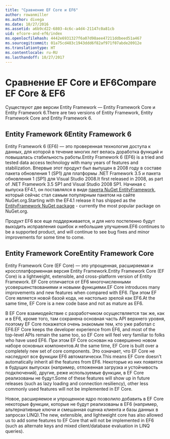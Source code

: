 ```yaml
---
title: "Сравнение EF Core и EF6"
author: rowanmiller
ms.author: divega
ms.date: 10/27/2016
ms.assetid: a6b9cd22-6803-4c6c-a4d4-21147c0a81cb
uid: efcore-and-ef6/index
ms.openlocfilehash: 4442e6931327f6a07d98aee47211ddbeed51a467
ms.sourcegitcommit: 01a75cd483c1943ddd6f82af971f07abde20912e
ms.translationtype: HT
ms.contentlocale: ru-RU
ms.lasthandoff: 10/27/2017
---
```

# <a name="compare-ef-core--ef6"></a><span data-ttu-id="3e88f-102">Сравнение EF Core и EF6</span><span class="sxs-lookup"><span data-stu-id="3e88f-102">Compare EF Core & EF6</span></span>

<span data-ttu-id="3e88f-103">Существуют две версии Entity Framework — Entity Framework Core и Entity Framework 6.</span><span class="sxs-lookup"><span data-stu-id="3e88f-103">There are two versions of Entity Framework, Entity Framework Core and Entity Framework 6.</span></span>

## <a name="entity-framework-6"></a><span data-ttu-id="3e88f-104">Entity Framework 6</span><span class="sxs-lookup"><span data-stu-id="3e88f-104">Entity Framework 6</span></span>

<span data-ttu-id="3e88f-105">Entity Framework 6 (EF6) — это проверенная технология доступа к данных, для которой в течение многих лет велась доработка функций и повышалась стабильность работы.</span><span class="sxs-lookup"><span data-stu-id="3e88f-105">Entity Framework 6 (EF6) is a tried and tested data access technology with many years of features and stabilization.</span></span> <span data-ttu-id="3e88f-106">Впервые этот продукт был выпущен в 2008 году в составе пакета обновления 1 (SP1) для платформы .NET Framework 3.5 и пакета обновления 1 (SP1) для Visual Studio 2008.</span><span class="sxs-lookup"><span data-stu-id="3e88f-106">It first released in 2008, as part of .NET Framework 3.5 SP1 and Visual Studio 2008 SP1.</span></span> <span data-ttu-id="3e88f-107">Начиная с выпуска EF4.1, он поставлялся в виде [пакета NuGet EntityFramework](https://www.nuget.org/packages/EntityFramework/), который сейчас стал самым популярным пакетом на сайте NuGet.org.</span><span class="sxs-lookup"><span data-stu-id="3e88f-107">Starting with the EF4.1 release it has shipped as the [EntityFramework NuGet package](https://www.nuget.org/packages/EntityFramework/) - currently the most popular package on NuGet.org.</span></span>

<span data-ttu-id="3e88f-108">Продукт EF6 все еще поддерживается, и для него постепенно будут выходить исправления ошибок и небольшие улучшения.</span><span class="sxs-lookup"><span data-stu-id="3e88f-108">EF6 continues to be a supported product, and will continue to see bug fixes and minor improvements for some time to come.</span></span>

## <a name="entity-framework-core"></a><span data-ttu-id="3e88f-109">Entity Framework Core</span><span class="sxs-lookup"><span data-stu-id="3e88f-109">Entity Framework Core</span></span>

<span data-ttu-id="3e88f-110">Entity Framework Core (EF Core) — это упрощенная, расширяемая и кроссплатформенная версия Entity Framework.</span><span class="sxs-lookup"><span data-stu-id="3e88f-110">Entity Framework Core (EF Core) is a lightweight, extensible, and cross-platform version of Entity Framework.</span></span> <span data-ttu-id="3e88f-111">EF Core отличается от EF6 многочисленными усовершенствованиями и новыми функциями.</span><span class="sxs-lookup"><span data-stu-id="3e88f-111">EF Core introduces many improvements and new features when compared with EF6.</span></span> <span data-ttu-id="3e88f-112">При этом EF Core является новой базой кода, не настолько зрелой как EF6.</span><span class="sxs-lookup"><span data-stu-id="3e88f-112">At the same time, EF Core is a new code base and not as mature as EF6.</span></span>

<span data-ttu-id="3e88f-113">В EF Core взаимодействие с разработчиком осуществляется так же, как и в EF6, кроме того, там сохранена основная часть API верхнего уровня, поэтому EF Core покажется очень знакомым тем, кто уже работал с EF6.</span><span class="sxs-lookup"><span data-stu-id="3e88f-113">EF Core keeps the developer experience from EF6, and most of the top-level APIs remain the same too, so EF Core will feel very familiar to folks who have used EF6.</span></span> <span data-ttu-id="3e88f-114">При этом EF Core основан на совершенно новом наборе основных компонентов.</span><span class="sxs-lookup"><span data-stu-id="3e88f-114">At the same time, EF Core is built over a completely new set of core components.</span></span> <span data-ttu-id="3e88f-115">Это означает, что EF Core не наследуют все функции EF6 автоматически.</span><span class="sxs-lookup"><span data-stu-id="3e88f-115">This means EF Core doesn't automatically inherit all the features from EF6.</span></span> <span data-ttu-id="3e88f-116">Некоторые из них появятся в будущих выпусках (например, отложенная загрузка и устойчивость подключений), другие, реже используемые функции, в EF Core реализованы не будут.</span><span class="sxs-lookup"><span data-stu-id="3e88f-116">Some of these features will show up in future releases (such as lazy loading and connection resiliency), other less commonly used features will not be implemented in EF Core.</span></span>

<span data-ttu-id="3e88f-117">Новое, расширяемое и упрощенное ядро позволило добавить в EF Core некоторые функции, которые не будут реализованы в EF6 (например, альтернативные ключи и смешанная оценка клиента и базы данных в запросах LINQ).</span><span class="sxs-lookup"><span data-stu-id="3e88f-117">The new, extensible, and lightweight core has also allowed us to add some features to EF Core that will not be implemented in EF6 (such as alternate keys and mixed client/database evaluation in LINQ queries).</span></span>

